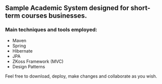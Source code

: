 ## Sample Academic System designed for short-term courses businesses.

### Main techniques and tools employed:
- Maven
- Spring
- Hibernate
- JPA
- ZKoss Framework (MVC)
- Design Patterns

Feel free to download, deploy, make changes and collaborate as you wish.
